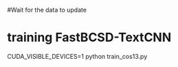 #Wait for the data to update

# training FastBCSD-TextCNN
CUDA_VISIBLE_DEVICES=1 python train_cos13.py
